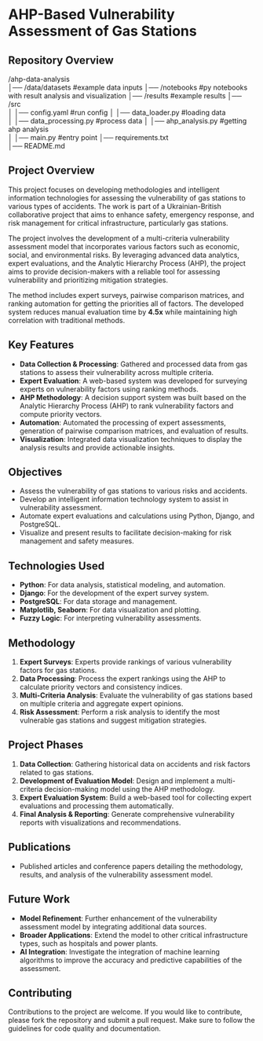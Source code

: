 # AHP-Based Vulnerability Assessment of Gas Stations

## Repository Overview
/ahp-data-analysis  
│── /data/datasets             #example data inputs
│── /notebooks                 #py notebooks with result analysis and visualization
│── /results                   #example results
│── /src  
│   │── config.yaml            #run config
│   │── data_loader.py         #loading data  
│   │── data_processing.py     #process data 
│   │── ahp_analysis.py        #getting ahp analysis  
│   │── main.py                #entry point 
│── requirements.txt            
│── README.md                   


## Project Overview
This project focuses on developing methodologies and intelligent information technologies for assessing the vulnerability of gas stations to various types of accidents. The work is part of a Ukrainian-British collaborative project that aims to enhance safety, emergency response, and risk management for critical infrastructure, particularly gas stations.

The project involves the development of a multi-criteria vulnerability assessment model that incorporates various factors such as economic, social, and environmental risks. By leveraging advanced data analytics, expert evaluations, and the Analytic Hierarchy Process (AHP), the project aims to provide decision-makers with a reliable tool for assessing vulnerability and prioritizing mitigation strategies. 

The method includes expert surveys, pairwise comparison matrices, and ranking automation for getting the priorities all of factors. The developed system reduces manual evaluation time by **4.5x** while maintaining high correlation with traditional methods.

## Key Features 
- **Data Collection & Processing**: Gathered and processed data from gas stations to assess their vulnerability across multiple criteria.
- **Expert Evaluation**: A web-based system was developed for surveying experts on vulnerability factors using ranking methods.
- **AHP Methodology**: A decision support system was built based on the Analytic Hierarchy Process (AHP) to rank vulnerability factors and compute priority vectors.
- **Automation**: Automated the processing of expert assessments, generation of pairwise comparison matrices, and evaluation of results.
- **Visualization**: Integrated data visualization techniques to display the analysis results and provide actionable insights.

## Objectives
- Assess the vulnerability of gas stations to various risks and accidents.
- Develop an intelligent information technology system to assist in vulnerability assessment.
- Automate expert evaluations and calculations using Python, Django, and PostgreSQL.
- Visualize and present results to facilitate decision-making for risk management and safety measures.

## Technologies Used
- **Python**: For data analysis, statistical modeling, and automation.
- **Django**: For the development of the expert survey system.
- **PostgreSQL**: For data storage and management.
- **Matplotlib, Seaborn**: For data visualization and plotting.
- **Fuzzy Logic**: For interpreting vulnerability assessments.

## Methodology
1. **Expert Surveys**: Experts provide rankings of various vulnerability factors for gas stations.
2. **Data Processing**: Process the expert rankings using the AHP to calculate priority vectors and consistency indices.
3. **Multi-Criteria Analysis**: Evaluate the vulnerability of gas stations based on multiple criteria and aggregate expert opinions.
4. **Risk Assessment**: Perform a risk analysis to identify the most vulnerable gas stations and suggest mitigation strategies.

## Project Phases
1. **Data Collection**: Gathering historical data on accidents and risk factors related to gas stations.
2. **Development of Evaluation Model**: Design and implement a multi-criteria decision-making model using the AHP methodology.
3. **Expert Evaluation System**: Build a web-based tool for collecting expert evaluations and processing them automatically.
4. **Final Analysis & Reporting**: Generate comprehensive vulnerability reports with visualizations and recommendations.

## Publications
- Published articles and conference papers detailing the methodology, results, and analysis of the vulnerability assessment model.

## Future Work
- **Model Refinement**: Further enhancement of the vulnerability assessment model by integrating additional data sources.
- **Broader Applications**: Extend the model to other critical infrastructure types, such as hospitals and power plants.
- **AI Integration**: Investigate the integration of machine learning algorithms to improve the accuracy and predictive capabilities of the assessment.

## Contributing
Contributions to the project are welcome. If you would like to contribute, please fork the repository and submit a pull request. Make sure to follow the guidelines for code quality and documentation.

